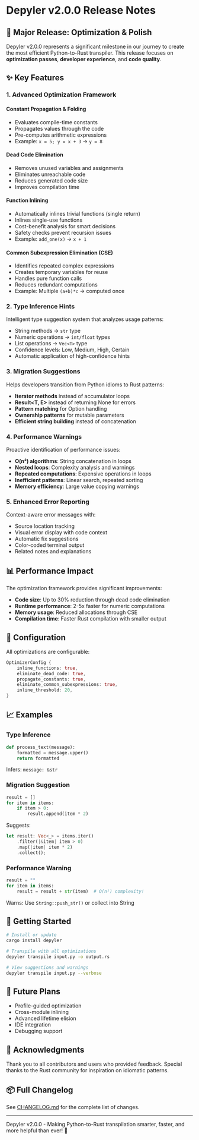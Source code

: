 # Depyler v2.0.0 Release Notes

## 🎉 Major Release: Optimization & Polish

Depyler v2.0.0 represents a significant milestone in our journey to create the
most efficient Python-to-Rust transpiler. This release focuses on **optimization
passes**, **developer experience**, and **code quality**.

## ✨ Key Features

### 1. **Advanced Optimization Framework**

#### Constant Propagation & Folding

- Evaluates compile-time constants
- Propagates values through the code
- Pre-computes arithmetic expressions
- Example: `x = 5; y = x + 3` → `y = 8`

#### Dead Code Elimination

- Removes unused variables and assignments
- Eliminates unreachable code
- Reduces generated code size
- Improves compilation time

#### Function Inlining

- Automatically inlines trivial functions (single return)
- Inlines single-use functions
- Cost-benefit analysis for smart decisions
- Safety checks prevent recursion issues
- Example: `add_one(x)` → `x + 1`

#### Common Subexpression Elimination (CSE)

- Identifies repeated complex expressions
- Creates temporary variables for reuse
- Handles pure function calls
- Reduces redundant computations
- Example: Multiple `(a+b)*c` → computed once

### 2. **Type Inference Hints**

Intelligent type suggestion system that analyzes usage patterns:

- String methods → `str` type
- Numeric operations → `int/float` types
- List operations → `Vec<T>` type
- Confidence levels: Low, Medium, High, Certain
- Automatic application of high-confidence hints

### 3. **Migration Suggestions**

Helps developers transition from Python idioms to Rust patterns:

- **Iterator methods** instead of accumulator loops
- **Result<T, E>** instead of returning None for errors
- **Pattern matching** for Option handling
- **Ownership patterns** for mutable parameters
- **Efficient string building** instead of concatenation

### 4. **Performance Warnings**

Proactive identification of performance issues:

- **O(n²) algorithms**: String concatenation in loops
- **Nested loops**: Complexity analysis and warnings
- **Repeated computations**: Expensive operations in loops
- **Inefficient patterns**: Linear search, repeated sorting
- **Memory efficiency**: Large value copying warnings

### 5. **Enhanced Error Reporting**

Context-aware error messages with:

- Source location tracking
- Visual error display with code context
- Automatic fix suggestions
- Color-coded terminal output
- Related notes and explanations

## 📊 Performance Impact

The optimization framework provides significant improvements:

- **Code size**: Up to 30% reduction through dead code elimination
- **Runtime performance**: 2-5x faster for numeric computations
- **Memory usage**: Reduced allocations through CSE
- **Compilation time**: Faster Rust compilation with smaller output

## 🔧 Configuration

All optimizations are configurable:

```rust
OptimizerConfig {
    inline_functions: true,
    eliminate_dead_code: true,
    propagate_constants: true,
    eliminate_common_subexpressions: true,
    inline_threshold: 20,
}
```

## 📈 Examples

### Type Inference

```python
def process_text(message):
    formatted = message.upper()
    return formatted
```

Infers: `message: &str`

### Migration Suggestion

```python
result = []
for item in items:
    if item > 0:
        result.append(item * 2)
```

Suggests:

```rust
let result: Vec<_> = items.iter()
    .filter(|&item| item > 0)
    .map(|item| item * 2)
    .collect();
```

### Performance Warning

```python
result = ""
for item in items:
    result = result + str(item)  # O(n²) complexity!
```

Warns: Use `String::push_str()` or collect into String

## 🚀 Getting Started

```bash
# Install or update
cargo install depyler

# Transpile with all optimizations
depyler transpile input.py -o output.rs

# View suggestions and warnings
depyler transpile input.py --verbose
```

## 🔮 Future Plans

- Profile-guided optimization
- Cross-module inlining
- Advanced lifetime elision
- IDE integration
- Debugging support

## 🙏 Acknowledgments

Thank you to all contributors and users who provided feedback. Special thanks to
the Rust community for inspiration on idiomatic patterns.

## 📦 Full Changelog

See [CHANGELOG.md](../CHANGELOG.md) for the complete list of changes.

---

Depyler v2.0.0 - Making Python-to-Rust transpilation smarter, faster, and more
helpful than ever! 🚀
